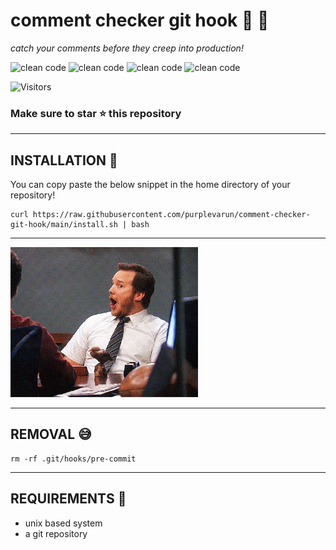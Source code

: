 # comment checker git hook 🤫 🚀

<var>catch your comments before they creep into production!</var>

![clean code](https://img.shields.io/badge/-clean%20code-success)
![clean code](https://img.shields.io/badge/-git-red)
![clean code](https://img.shields.io/badge/-open%20source-blue)
![clean code](https://img.shields.io/badge/-c%2B%2B-ff69b4)

![Visitors](https://api.visitorbadge.io/api/visitors?path=https%3A%2F%2Fgithub.com%2Fpurplevarun%2Fcomment-checker-git-hook&labelColor=%23ba68c8&countColor=%2337d67a&style=flat-square)

### Make sure to star ⭐️ this repository

---

## INSTALLATION 💪

You can copy paste the below snippet in the home directory of your repository!

    curl https://raw.githubusercontent.com/purplevarun/comment-checker-git-hook/main/install.sh | bash

---

<img src="./assets/wow-gif.gif" width="300px"/>

---

## REMOVAL 😅

    rm -rf .git/hooks/pre-commit

---

## REQUIREMENTS 📝

-   unix based system
-   a git repository
